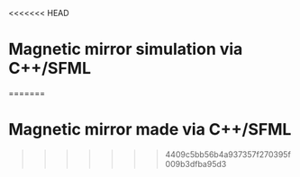 <<<<<<< HEAD
# Magnetic mirror simulation via C++/SFML
=======
# Magnetic mirror made via C++/SFML
>>>>>>> 4409c5bb56b4a937357f270395f009b3dfba95d3
